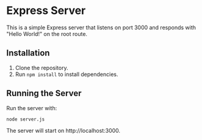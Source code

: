 # Express Server

This is a simple Express server that listens on port 3000 and responds with "Hello World!" on the root route.

## Installation

1. Clone the repository.
2. Run `npm install` to install dependencies.

## Running the Server

Run the server with:

```bash
node server.js
```

The server will start on http://localhost:3000.

